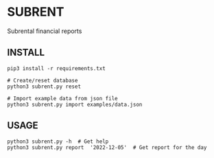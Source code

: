 # SUBRENT
Subrental financial reports

## INSTALL
```
pip3 install -r requirements.txt

# Create/reset database
python3 subrent.py reset

# Import example data from json file
python3 subrent.py import examples/data.json
```

## USAGE
```
python3 subrent.py -h  # Get help
python3 subrent.py report  '2022-12-05'  # Get report for the day
```